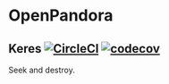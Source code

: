 # OpenPandora 
## Keres [![CircleCI](https://circleci.com/gh/tjololo/openpandora-keres/tree/master.svg?style=svg)](https://circleci.com/gh/tjololo/openpandora-keres/tree/master) [![codecov](https://codecov.io/gh/tjololo/openpandora-keres/branch/master/graph/badge.svg)](https://codecov.io/gh/tjololo/openpandora-keres)
Seek and destroy.